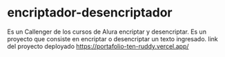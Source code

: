 # encriptador-desencriptador
Es un Callenger de los cursos de Alura encriptar y desencriptar.
Es un proyecto  que consiste en encriptar o desencriptar un texto ingresado.
link del proyecto deployado https://portafolio-ten-ruddy.vercel.app/ 

